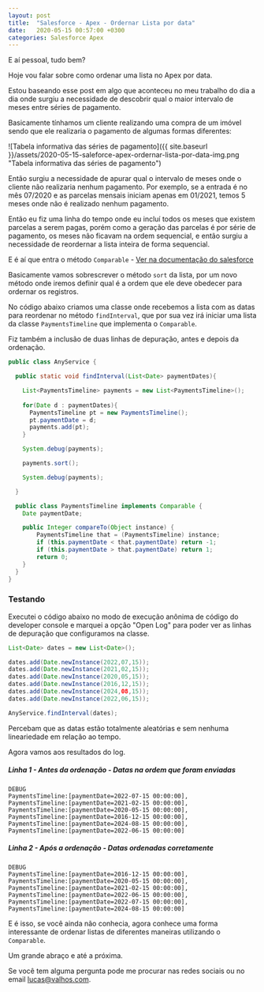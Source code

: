 ```yaml
---
layout: post
title:  "Salesforce - Apex - Ordernar Lista por data"
date:   2020-05-15 00:57:00 +0300
categories: Salesforce Apex
---
```


E aí pessoal, tudo bem?

Hoje vou falar sobre como ordenar uma lista no Apex por data.

Estou baseando esse post em algo que aconteceu no meu trabalho do dia a dia onde surgiu a necessidade de descobrir qual o maior intervalo de meses entre séries de pagamento.

Basicamente tínhamos um cliente realizando uma compra de um imóvel sendo que ele realizaria o pagamento de algumas formas diferentes:

![Tabela informativa das séries de pagamento]({{ site.baseurl }}/assets/2020-05-15-saleforce-apex-ordernar-lista-por-data-img.png "Tabela informativa das séries de pagamento")

Então surgiu a necessidade de apurar qual o intervalo de meses onde o cliente não realizaria nenhum pagamento. Por exemplo, se a entrada é no mês 07/2020 e as parcelas mensais iniciam apenas em 01/2021, temos 5 meses onde não é realizado nenhum pagamento.

Então eu fiz uma linha do tempo onde eu incluí todos os meses que existem parcelas a serem pagas, porém como a geração das parcelas é por série de pagamento, os meses não ficavam na ordem sequencial, e então surgiu a necessidade de reordernar a lista inteira de forma sequencial.

E é aí que entra o método ```Comparable``` - [Ver na documentação do salesforce][Comparable]

Basicamente vamos sobrescrever o método ```sort``` da lista, por um novo método onde iremos definir qual é a ordem que ele deve obedecer para ordernar os registros.

No código abaixo criamos uma classe onde recebemos a lista com as datas para reordenar no método ```findInterval```, que por sua vez irá iniciar uma lista da classe ```PaymentsTimeline``` que implementa o ```Comparable```.

Fiz também a inclusão de duas linhas de depuração, antes e depois da ordenação.

```java
public class AnyService {

  public static void findInterval(List<Date> paymentDates){

    List<PaymentsTimeline> payments = new List<PaymentsTimeline>();
    
    for(Date d : paymentDates){
      PaymentsTimeline pt = new PaymentsTimeline();
      pt.paymentDate = d;
      payments.add(pt);
    }

    System.debug(payments);

    payments.sort();

    System.debug(payments);

  }

  public class PaymentsTimeline implements Comparable {
    Date paymentDate;

    public Integer compareTo(Object instance) {
        PaymentsTimeline that = (PaymentsTimeline) instance;
        if (this.paymentDate < that.paymentDate) return -1;
        if (this.paymentDate > that.paymentDate) return 1;
        return 0; 
    }
  }
}
```

### Testando

Executei o código abaixo no modo de execução anônima de código do developer console e marquei a opção "Open Log" para poder ver as linhas de depuração que configuramos na classe.

```java
List<Date> dates = new List<Date>();

dates.add(Date.newInstance(2022,07,15));
dates.add(Date.newInstance(2021,02,15));
dates.add(Date.newInstance(2020,05,15));
dates.add(Date.newInstance(2016,12,15));
dates.add(Date.newInstance(2024,08,15));
dates.add(Date.newInstance(2022,06,15));

AnyService.findInterval(dates);
```

Percebam que as datas estão totalmente aleatórias e sem nenhuma lineariedade em relação ao tempo.

Agora vamos aos resultados do log.

##### Linha 1 - Antes da ordenação - Datas na ordem que foram enviadas
```
DEBUG
PaymentsTimeline:[paymentDate=2022-07-15 00:00:00],
PaymentsTimeline:[paymentDate=2021-02-15 00:00:00],
PaymentsTimeline:[paymentDate=2020-05-15 00:00:00],
PaymentsTimeline:[paymentDate=2016-12-15 00:00:00],
PaymentsTimeline:[paymentDate=2024-08-15 00:00:00],
PaymentsTimeline:[paymentDate=2022-06-15 00:00:00]
```

##### Linha 2 - Após a ordenação - Datas ordenadas corretamente
```
DEBUG
PaymentsTimeline:[paymentDate=2016-12-15 00:00:00],
PaymentsTimeline:[paymentDate=2020-05-15 00:00:00],
PaymentsTimeline:[paymentDate=2021-02-15 00:00:00],
PaymentsTimeline:[paymentDate=2022-06-15 00:00:00],
PaymentsTimeline:[paymentDate=2022-07-15 00:00:00],
PaymentsTimeline:[paymentDate=2024-08-15 00:00:00]
```

E é isso, se você ainda não conhecia, agora conhece uma forma interessante de ordenar listas de diferentes maneiras utilizando o ```Comparable```.

Um grande abraço e até a próxima.

Se você tem alguma pergunta pode me procurar nas redes sociais ou no email lucas@valhos.com.

[Comparable]: https://developer.salesforce.com/docs/atlas.en-us.apexcode.meta/apexcode/apex_comparable.htm
